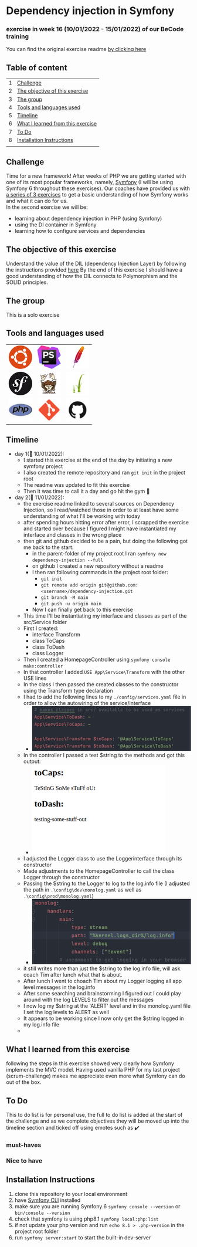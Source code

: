 # Dependency injection in Symfony <!-- Exercise title -->

<!-- ## published site -->

<!-- ## screenshot of user stories -->

<!-- ## link to the project board and tickets -->

### exercise in week 16 (10/01/2022 - 15/01/2022)<!-- NR (from date - to date)--> of our BeCode training
You can find the original exercise readme [by clicking here](https://github.com/becodeorg/ANT-Lamarr-5.34/tree/main/3.The-Mountain/Symfony/2.Dependency%20Injection)

## Table of content

|     |                                                                         |
|-----|-------------------------------------------------------------------------|
| 1   | [Challenge](#challenge)                                                 |
| 2   | [The objective of this exercise](#the-objective-of-this-exercise)       |
| 3   | [The group](#the-group)                                                 |
| 4   | [Tools and languages used](#tools-and-languages-used)                   |
| 5   | [Timeline](#timeline)                                                   |
| 6   | [What I learned from this exercise](#what-i-learned-from-this-exercise) |
| 7   | [To Do](#to-do)                                                         |
| 8   | [Installation Instructions](#installation-instructions)                 |
|     |                                                                         |

## Challenge

Time for a new framework! After weeks of PHP we are getting started with one of its most popular frameworks,
namely, [Symfony](https://symfony.com/) (I will be using Symfony 6 throughout these exercises).
Our coaches have provided us with [a series of 3 exercises](https://github.com/becodeorg/ANT-Lamarr-5.34/tree/main/3.The-Mountain/Symfony)
to get a basic understanding of how Symfony works and what it can do for us.  
In the second exercise we will be:
* learning about dependency injection in PHP (using Symfony)
* using the DI container in Symfony
* learning how to configure services and dependencies



## The objective of this exercise

Understand the value of the DIL (dependency Injection Layer) by following the instructions provided [here](https://github.com/becodeorg/ANT-Lamarr-5.34/tree/main/3.The-Mountain/Symfony/2.Dependency%20Injection)
By the end of this exercise I should have a good understanding of how the DIL connects to Polymorphism and the SOLID principles.

## The group
<!--give credit where it's due and link to group member's github pages-->
This is a solo exercise
## Tools and languages used

<!--Adjust the content of this table per exercise
Logos are added on a project basis, I have them stored in a separate folder locally, ready for copying-->

|                                           |                                             |                                         |
|-------------------------------------------|---------------------------------------------|-----------------------------------------|
| ![Ubuntu](./src/Assets/ubuntu-logo.png)   | ![phpstorm](./src/Assets/phpstorm-logo.png) | ![apache](./src/Assets/apache-logo.png) |
| ![Symfony](./src/Assets/symfony-logo.png) | ![composer](./src/Assets/composer-logo.png) | ![twig](./src/Assets/twig-logo.png)     |
| ![php](./src/Assets/php-logo.png)         | ![Git](./src/Assets/git-logo.png)           | ![github](./src/Assets/github-logo.png) |

## Timeline
<!-- fill in the timeline with what happened, challenges and how you overcame them, little victories, link to sources if possible -->
- day 1(:date: 10/01/2022):
    - I started this exercise at the end of the day by initiating a new symfony project
    - I also created the remote repository and ran `git init` in the project root
    - The readme was updated to fit this exercise
    - Then it was time to call it a day and go hit the gym :runner:
- day 2(:date: 11/01/2022):
    - the exercise readme linked to several sources on Dependency Injection, so I read/watched those in order to at least have some understanding of what I'll be working with today
    - after spending hours hitting error after error, I scrapped the exercise and started over because I figured I might have instantiated my interface and classes in the wrong place
    - then git and github decided to be a pain, but doing the following got me back to the start:
      - in the parent-folder of my project root I ran `symfony new dependency-injection --full`
      - on github I created a new repository without a readme
      - I then ran following commands in the project root folder:
        - `git init`
        - `git remote add origin git@github.com:<username>/dependency-injection.git`
        - `git branch -M main`
        - `git push -u origin main`
      - Now I can finally get back to this exercise
    - This time I'll be instantiating my interface and classes as part of the src/Service folder
    - First I created:
      - interface Transform
      - class ToCaps
      - class ToDash
      - class Logger
    - Then I created a HomepageController using `symfony console make:controller`
    - In that controller I added `USE App\Service\Transform` with the other USE lines
    - In the class I then passed the created classes to the constructor using the Transform type declaration
    - I had to add the following lines to my `./config/services.yaml` file in order to allow the autowiring of the service/interface
      - ![service.yaml](src/Assets/services.yaml.png)
    - In the controller I passed a test $string to the methods and got this output:
      - ![test output](src/Assets/testOutput.png)
    - I adjusted the Logger class to use the Loggerinterface through its constructor
    - Made adjustments to the HomepageController to call the class Logger through the constructor
    - Passing the $string to the Logger to log to the log.info file (I adjusted the path in `.\config\dev\monolog.yaml` as well as `.\config\prod\monolog.yaml`)
      - ![log path](src/Assets/logPath.png)
    - it still writes more than just the $string to the log.info file, will ask coach Tim after lunch what that is about.
    - After lunch I went to choach Tim about my Logger logging all app level messages in the log.info
    - After some searching and brainstorming I figured out I could play around with the log LEVELS to filter out the messages
    - I now log my $string at the 'ALERT' level and in the monolog.yaml file I set the log levels to ALERT as well
    - It appears to be working since I now only get the $string logged in my log.info file
    - 

## What I learned from this exercise
<!--here you can write anything from a short summary on the subject of the exercise, a readable description of the new skills/knowledge you acquire, to an in depth clarification. As long as it helps you retain what you learned, or easily find the information when working on future projects-->
following the steps in this exercise showed very clearly how Symfony implements the MVC model.
Having used vanilla PHP for my last project (scrum-challenge) makes me appreciate even more what Symfony can do out of the box.

## To Do

This to do list is for personal use, the full to do list is added at the start of the challenge and as we complete
objectives they will be moved up into the timeline section and ticked off using emotes such as :heavy_check_mark:

<!--For now, this list is usually provided by BeCode and thus quite static. When working on outside projects, this list will become more dynamic as the projects grow and evolve-->

### must-haves

### Nice to have


## Installation Instructions
<!--write clear instructions on how to get your project working on the user's local environment-->
1. clone this repository to your local environment
2. have [Symfony CLI](https://symfony.com/doc/current/setup.html#technical-requirements) installed
3. make sure you are running Symfony 6 `symfony console --version` or `bin/console --version`
4. check that symfony is using php8.1 `symfony local:php:list`
5. if not update your php version and run `echo 8.1 > .php-version` in the project root folder
6. run `symfony server:start` to start the built-in dev-server